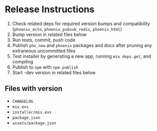# Release Instructions

  1. Check related deps for required version bumps and compatibility (`phoenix_ecto`, `phoenix_pubsub_redis`, `phoenix_html`)
  2. Bump version in related files below
  3. Run tests, commit, push code
  4. Publish `phx_new` and `phoenix` packages and docs after pruning any extraneous uncommitted files
  5. Test installer by generating a new app, running `mix deps.get`, and compiling
  6. Publish to `npm` with `npm publish`
  7. Start -dev version in related files below

## Files with version

  * `CHANGELOG`
  * `mix.exs`
  * `installer/mix.exs`
  * `package.json`
  * `assets/package.json`
